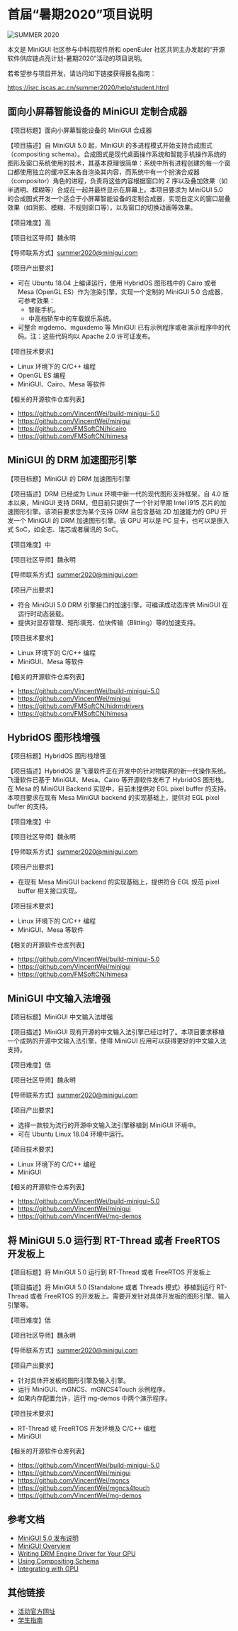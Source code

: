# 首届“暑期2020”项目说明

![SUMMER 2020](figures/summer-2020.png)

本文是 MiniGUI 社区参与中科院软件所和 openEuler 社区共同主办发起的“开源软件供应链点亮计划-暑期2020”活动的项目说明。

若希望参与项目开发，请访问如下链接获得报名指南：

<https://isrc.iscas.ac.cn/summer2020/help/student.html>

## 面向小屏幕智能设备的 MiniGUI 定制合成器

【项目标题】面向小屏幕智能设备的 MiniGUI 合成器

【项目描述】自 MiniGUI 5.0 起，MiniGUI 的多进程模式开始支持合成图式（compositing schema）。合成图式是现代桌面操作系统和智能手机操作系统的图形及窗口系统使用的技术，其基本原理很简单：系统中所有进程创建的每一个窗口都使用独立的缓冲区来各自渲染其内容，而系统中有一个扮演合成器（compositor）角色的进程，负责将这些内容根据窗口的 Z 序以及叠加效果（如半透明、模糊等）合成在一起并最终显示在屏幕上。本项目要求为 MiniGUI 5.0 的合成图式开发一个适合于小屏幕智能设备的定制合成器，实现自定义的窗口层叠效果（如阴影、模糊、不规则窗口等），以及窗口的切换动画等效果。

【项目难度】高

【项目社区导师】魏永明

【导师联系方式】summer2020@minigui.com

【项目产出要求】
   - 可在 Ubuntu 18.04 上编译运行，使用 HybridOS 图形栈中的 Cairo 或者 Mesa (OpenGL ES）作为渲染引擎，实现一个定制的 MiniGUI 5.0 合成器，可参考效果：
     - 智能手机。
     - 中高档轿车中的车载娱乐系统。
   - 可整合 mgdemo、mguxdemo 等 MiniGUI 已有示例程序或者演示程序中的代码。注：这些代码均以 Apache 2.0 许可证发布。

【项目技术要求】
   - Linux 环境下的 C/C++ 编程
   - OpenGL ES 编程
   - MiniGUI、Cairo、Mesa 等软件

【相关的开源软件仓库列表】
   - <https://github.com/VincentWei/build-minigui-5.0>
   - <https://github.com/VincentWei/minigui>
   - <https://github.com/FMSoftCN/hicairo>
   - <https://github.com/FMSoftCN/himesa>
  
## MiniGUI 的 DRM 加速图形引擎

【项目标题】MiniGUI 的 DRM 加速图形引擎

【项目描述】DRM 已经成为 Linux 环境中新一代的现代图形支持框架。自 4.0 版本以来，MiniGUI 支持 DRM，但目前只提供了一个针对早期 Intel i915 芯片的加速图形引擎。该项目要求您为某个支持 DRM 且包含基础 2D 加速能力的 GPU 开发一个 MiniGUI 的 DRM 加速图形引擎。该 GPU 可以是 PC 显卡，也可以是嵌入式 SoC，如全志、瑞芯或者展讯的 SoC。

【项目难度】中

【项目社区导师】魏永明

【导师联系方式】summer2020@minigui.com

【项目产出要求】
   - 符合 MiniGUI 5.0 DRM 引擎接口的加速引擎，可编译成动态库供 MiniGUI 在运行时动态装载。
   - 提供对显存管理、矩形填充、位块传输（Blitting）等的加速支持。

【项目技术要求】
   - Linux 环境下的 C/C++ 编程
   - MiniGUI、Mesa 等软件

【相关的开源软件仓库列表】
   - <https://github.com/VincentWei/build-minigui-5.0>
   - <https://github.com/VincentWei/minigui>
   - <https://github.com/FMSoftCN/hidrmdrivers>
   - <https://github.com/FMSoftCN/himesa>
  
## HybridOS 图形栈增强

【项目标题】HybridOS 图形栈增强

【项目描述】HybridOS 是飞漫软件正在开发中的针对物联网的新一代操作系统。飞漫软件已基于 MiniGUI、Mesa、Cairo 等开源软件发布了 HybridOS 图形栈。在 Mesa 的 MiniGUI Backend 实现中，目前未提供对 EGL pixel buffer 的支持。本项目要求在现有 Mesa MiniGUI backend 的实现基础上，提供对 EGL pixel buffer 的支持。

【项目难度】中

【项目社区导师】魏永明

【导师联系方式】summer2020@minigui.com

【项目产出要求】
   - 在现有 Mesa MiniGUI backend 的实现基础上，提供符合 EGL 规范 pixel buffer 相关接口实现。

【项目技术要求】
   - Linux 环境下的 C/C++ 编程
   - MiniGUI、Mesa 等软件

【相关的开源软件仓库列表】
   - <https://github.com/VincentWei/build-minigui-5.0>
   - <https://github.com/VincentWei/minigui>
   - <https://github.com/FMSoftCN/himesa>
  
## MiniGUI 中文输入法增强

【项目标题】MiniGUI 中文输入法增强

【项目描述】MiniGUI 现有开源的中文输入法引擎已经过时了。本项目要求移植一个成熟的开源中文输入法引擎，使得 MiniGUI 应用可以获得更好的中文输入法支持。

【项目难度】低

【项目社区导师】魏永明

【导师联系方式】summer2020@minigui.com

【项目产出要求】
   - 选择一款较为流行的开源中文输入法引擎移植到 MiniGUI 环境中。
   - 可在 Ubuntu Linux 18.04 环境中运行。

【项目技术要求】
   - Linux 环境下的 C/C++ 编程
   - MiniGUI

【相关的开源软件仓库列表】
   - <https://github.com/VincentWei/build-minigui-5.0>
   - <https://github.com/VincentWei/minigui>
   - <https://github.com/VincentWei/mg-demos>
  
## 将 MiniGUI 5.0 运行到 RT-Thread 或者 FreeRTOS 开发板上

【项目标题】将 MiniGUI 5.0 运行到 RT-Thread 或者 FreeRTOS 开发板上

【项目描述】将 MiniGUI 5.0 (Standalone 或者 Threads 模式）移植到运行 RT-Thread 或者 FreeRTOS 的开发板上。需要开发针对具体开发板的图形引擎、输入引擎等。

【项目难度】低

【项目社区导师】魏永明

【导师联系方式】summer2020@minigui.com

【项目产出要求】
   - 针对具体开发板的图形引擎及输入引擎。
   - 运行 MiniGUI、mGNCS、mGNCS4Touch 示例程序。
   - 如果内存配置允许，运行 mg-demos 中两个演示程序。

【项目技术要求】
   - RT-Thread 或 FreeRTOS 开发环境及 C/C++ 编程
   - MiniGUI

【相关的开源软件仓库列表】
   - <https://github.com/VincentWei/build-minigui-5.0>
   - <https://github.com/VincentWei/minigui>
   - <https://github.com/VincentWei/mgncs>
   - <https://github.com/VincentWei/mgncs4touch>
   - <https://github.com/VincentWei/mg-demos>
  
## 参考文档

   - [MiniGUI 5.0 发布说明](https://mp.weixin.qq.com/s?__biz=MzA5MTYwNTA3MA==&mid=2651104433&idx=1&sn=33f288b5129d7c4d35816664822b1cb4&chksm=8b89d590bcfe5c86b4551f843c6840194f67ea65388a87017bea01b9baaf5a1ee6c8e6d38f66&mpshare=1&scene=1&srcid=&sharer_sharetime=1590459093298&sharer_shareid=47aa6185bd050078ff321e79ad280097&exportkey=AYi6gDPJ%2BH5%2BwSHJ4VhUztI%3D&pass_ticket=fGB7Y%2BrNQRYaw0wXXaesS5W%2FMwNfZC7EYUJ31qr4M7MzqPbaYfkHpDmfp3974KS0#rd)
   - [MiniGUI Overview](https://gitlab.fmsoft.cn/VincentWei/minigui-docs/blob/master/MiniGUI-Overview.md)
   - [Writing DRM Engine Driver for Your GPU](https://gitlab.fmsoft.cn/VincentWei/minigui-docs/blob/master/supplementary-docs/Writing-DRM-Engine-Driver-for-Your-GPU.md)
   - [Using Compositing Schema](https://gitlab.fmsoft.cn/VincentWei/minigui-docs/blob/master/supplementary-docs/Using-Compositing-Schema.md)
   - [Integrating with GPU](https://gitlab.fmsoft.cn/VincentWei/minigui-docs/blob/master/programming-guide/MiniGUIProgGuidePart3Chapter05.md)

## 其他链接

   - [活动官方网址](https://isrc.iscas.ac.cn/summer2020/#/index)
   - [学生指南](https://isrc.iscas.ac.cn/summer2020/help/student.html)

